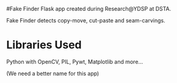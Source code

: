 #Fake Finder
Flask app created during Research@YDSP at DSTA.

Fake Finder detects copy-move, cut-paste and seam-carvings.

# Libraries Used
Python with OpenCV, PIL, Pywt, Matplotlib and more...

(We need a better name for this app)
